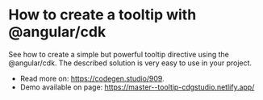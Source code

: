 # How to create a tooltip with @angular/cdk

See how to create a simple but powerful tooltip directive using the @angular/cdk. The described solution is very easy to use in your project.

- Read more on: https://codegen.studio/909.
- Demo available on page: https://master--tooltip-cdgstudio.netlify.app/
